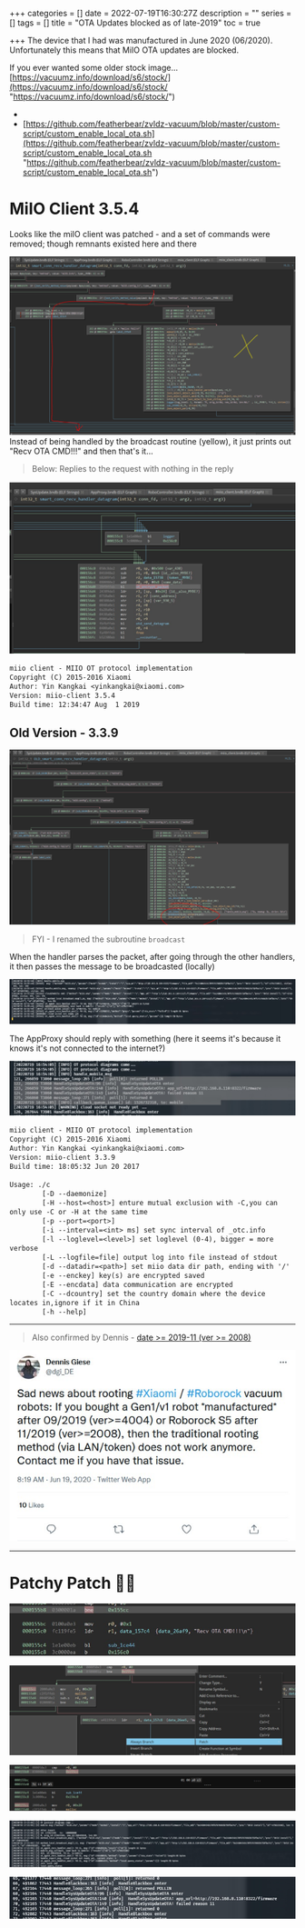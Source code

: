 +++
categories = []
date = 2022-07-19T16:30:27Z
description = ""
series = []
tags = []
title = "OTA Updates blocked as of late-2019"
toc = true

+++
The device that I had was manufactured in June 2020 (06/2020).  
Unfortunately this means that MiIO OTA updates are blocked.

If you ever wanted some older stock image... [https://vacuumz.info/download/s6/stock/](https://vacuumz.info/download/s6/stock/ "https://vacuumz.info/download/s6/stock/")

* 
* [https://github.com/featherbear/zvldz-vacuum/blob/master/custom-script/custom_enable_local_ota.sh](https://github.com/featherbear/zvldz-vacuum/blob/master/custom-script/custom_enable_local_ota.sh "https://github.com/featherbear/zvldz-vacuum/blob/master/custom-script/custom_enable_local_ota.sh")

# MiIO Client 3.5.4

Looks like the miIO client was patched - and a set of commands were removed; though remnants existed here and there

![](/uploads/20220719-snipaste_2022-07-20_03-11-19.png)  
Instead of being handled by the broadcast routine (yellow), it just prints out "Recv OTA CMD!!!" and then that's it...

> Below: Replies to the request with nothing in the reply

![](/uploads/20220719-snipaste_2022-07-20_02-33-16.jpg)

    miio client - MIIO OT protocol implementation
    Copyright (C) 2015-2016 Xiaomi
    Author: Yin Kangkai <yinkangkai@xiaomi.com>
    Version: miio-client 3.5.4
    Build time: 12:34:47 Aug  1 2019

## Old Version - 3.3.9

![](/uploads/20220719-snipaste_2022-07-20_03-04-38.png)

> FYI - I renamed the subroutine `broadcast`

When the handler parses the packet, after going through the other handlers, it then passes the message to be broadcasted (locally)

![](/uploads/20220719-snipaste_2022-07-20_02-55-45.jpg)

The AppProxy should reply with something (here it seems it's because it knows it's not connected to the internet?)

![](/uploads/20220719-snipaste_2022-07-20_02-54-06.jpg)

    miio client - MIIO OT protocol implementation
    Copyright (C) 2015-2016 Xiaomi
    Author: Yin Kangkai <yinkangkai@xiaomi.com>
    Version: miio-client 3.3.9
    Build time: 18:05:32 Jun 20 2017
    
    Usage: ./c
            [-D --daemonize]
            [-H --host=<host>] enture mutual exclusion with -C,you can only use -C or -H at the same time
            [-p --port=<port>]
            [-i --interval=<int> ms] set sync interval of _otc.info
            [-l --loglevel=<level>] set loglevel (0-4), bigger = more verbose
            [-L --logfile=file] output log into file instead of stdout
            [-d --datadir=<path>] set miio data dir path, ending with '/'
            [-e --enckey] key(s) are encrypted saved
            [-E --encdata] data communication are encrypted
            [-C --dcountry] set the country domain where the device locates in,ignore if it in China
            [-h --help]

***

> Also confirmed by Dennis - [date >= 2019-11 (ver >= 2008)](https://twitter.com/dgi_DE/status/1273742178783805441)

![](/uploads/20220719-snipaste_2022-07-20_02-31-53.jpg)

***

# Patchy Patch 🤷‍♂️

![](/uploads/20220719-snipaste_2022-07-20_03-17-39.jpg)

![](/uploads/20220719-snipaste_2022-07-20_03-19-53.jpg)

![](/uploads/20220719-snipaste_2022-07-20_03-18-51.jpg)

![](/uploads/20220719-snipaste_2022-07-20_03-21-11.jpg)

![](/uploads/20220719-snipaste_2022-07-20_03-22-25.jpg)